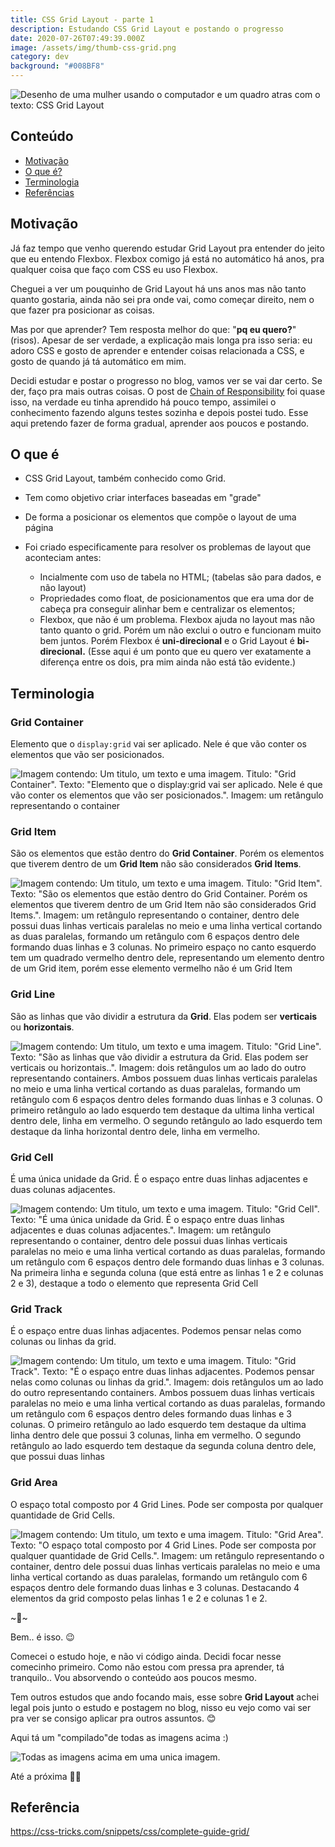 ```yaml
---
title: CSS Grid Layout - parte 1
description: Estudando CSS Grid Layout e postando o progresso
date: 2020-07-26T07:49:39.000Z
image: /assets/img/thumb-css-grid.png
category: dev
background: "#008BF8"
---
```

![Desenho de uma mulher usando o computador e um quadro atras com o texto: CSS Grid Layout](assets/img/thumb-css-grid.png "Desenho de uma mulher usando o computador e um quadro atras com o texto: CSS Grid Layout")

## Conteúdo

* [Motivação](#motivacao)
* [O que é?](#o-que-e)
* [Terminologia](#terminologia)
* [Referências](#referencias)

<h2 id="motivacao">Motivação</h2>

Já faz tempo que venho querendo estudar Grid Layout pra entender do jeito que eu entendo Flexbox. Flexbox comigo já está no automático há anos, pra qualquer coisa que faço com CSS eu uso Flexbox.

Cheguei a ver um pouquinho de Grid Layout há uns anos mas não tanto quanto gostaria, ainda não sei pra onde vai, como começar direito, nem o que fazer pra posicionar as coisas.

Mas por que aprender? Tem resposta melhor do que: "**pq eu quero?**" (risos). Apesar de ser verdade, a explicação mais longa pra isso seria: eu adoro CSS e gosto de aprender e entender coisas relacionada a CSS, e gosto de quando já tá automático em mim.

Decidi estudar e postar o progresso no blog, vamos ver se vai dar certo. Se der, faço pra mais outras coisas. O post de [Chain of Responsibility](https://blog.talitaoliveira.com.br/chain-of-responsibility-em-javascript-1/) foi quase isso, na verdade eu tinha aprendido há pouco tempo, assimilei o conhecimento fazendo alguns testes sozinha e depois postei tudo. Esse aqui pretendo fazer de forma gradual, aprender aos poucos e postando.

<h2 id="o-que-e">O que é</h2>

* CSS Grid Layout, também conhecido como Grid.
* Tem como objetivo criar interfaces baseadas em "grade"
* De forma a posicionar os elementos que compõe o layout de uma página
* Foi criado especificamente para resolver os problemas de layout que aconteciam antes:

  * Incialmente com uso de tabela no HTML; (tabelas são para dados, e não layout)
  * Propriedades como float, de posicionamentos que era uma dor de cabeça pra conseguir alinhar bem e centralizar os elementos;
  * Flexbox, que não é um problema. Flexbox ajuda no layout mas não tanto quanto o grid. Porém um não exclui o outro e funcionam muito bem juntos. Porém Flexbox é **uni-direcional** e o Grid Layout é **bi-direcional.** (Esse aqui é um ponto que eu quero ver exatamente a diferença entre os dois, pra mim ainda não está tão evidente.)

<h2 id="terminologia">Terminologia</h2>

### Grid Container

Elemento que o `display:grid` vai ser aplicado. Nele é que vão conter os elementos que vão ser posicionados.

![Imagem contendo: Um titulo, um texto e uma imagem. Titulo: "Grid Container". Texto: "Elemento que o display:grid vai ser aplicado. Nele é que vão conter os elementos que vão ser posicionados.". Imagem: um retângulo representando o container](assets/img/grid-layout-1.png "Imagem contendo: Um titulo, um texto e uma imagem. Titulo: \\\"Grid Container\\\". Texto: \\\"Elemento que o display:grid vai ser aplicado. Nele é que vão conter os elementos que vão ser posicionados.\\\". Imagem: um retângulo representando o container")

### Grid Item

São os elementos que estão dentro do **Grid Container**. Porém os elementos que tiverem dentro de um **Grid Item** não são considerados **Grid Items**.

![Imagem contendo: Um titulo, um texto e uma imagem. Titulo: "Grid Item". Texto: "São os elementos que estão dentro do Grid Container. Porém os elementos que tiverem dentro de um Grid Item não são considerados Grid Items.". Imagem: um retângulo representando o container, dentro dele possui duas linhas verticais paralelas no meio e uma linha vertical cortando as duas paralelas, formando um retângulo com 6 espaços dentro dele formando duas linhas e 3 colunas. No primeiro espaço no canto esquerdo tem um quadrado vermelho dentro dele, representando um elemento dentro de um Grid item, porém esse elemento vermelho não é um Grid Item](assets/img/grid-item-corrected.png "Imagem contendo: Um titulo, um texto e uma imagem. Titulo: \\\"Grid Item\\\". Texto: \\\"São os elementos que estão dentro do Grid Container. Porém os elementos que tiverem dentro de um Grid Item são são considerados Grid Items.\\\". Imagem: um retângulo representando o container, dentro dele possui duas linhas verticais paralelas no meio e uma linha vertical cortando as duas paralelas, formando um retângulo com 6 espaços dentro dele formando duas linhas e 3 colunas. No primeiro espaço no canto esquerdo tem um quadrado vermelho dentro dele, representando um elemento dentro de um Grid item, porém esse elemento vermelho não é um Grid Item")

### Grid Line

São as linhas que vão dividir a estrutura da **Grid**. Elas podem ser **verticais** ou **horizontais**.

![Imagem contendo: Um titulo, um texto e uma imagem. Titulo: "Grid Line". Texto: "São as linhas que vão dividir a estrutura da Grid. Elas podem ser verticais ou horizontais..". Imagem: dois retângulos um ao lado do outro representando containers. Ambos possuem duas linhas verticais paralelas no meio e uma linha vertical cortando as duas paralelas, formando um retângulo com 6 espaços dentro deles formando duas linhas e 3 colunas. O primeiro retângulo ao lado esquerdo tem destaque da ultima linha vertical dentro dele, linha em vermelho. O segundo retângulo ao lado esquerdo tem destaque da linha horizontal dentro dele, linha em vermelho.](assets/img/grid-layout-3.png "Imagem contendo: Um titulo, um texto e uma imagem. Titulo: \\\"Grid Line\\\". Texto: \\\"São as linhas que vão dividir a estrutura da Grid. Elas podem ser verticais ou horizontais..\\\". Imagem: dois retângulos um ao lado do outro representando containers. Ambos possuem duas linhas verticais paralelas no meio e uma linha vertical cortando as duas paralelas, formando um retângulo com 6 espaços dentro deles formando duas linhas e 3 colunas. O primeiro retângulo ao lado esquerdo tem destaque da ultima linha vertical dentro dele, linha em vermelho. O segundo retângulo ao lado esquerdo tem destaque da linha horizontal dentro dele, linha em vermelho.")

### Grid Cell

É uma única unidade da Grid. É o espaço entre duas linhas adjacentes e duas colunas adjacentes.

![Imagem contendo: Um titulo, um texto e uma imagem. Titulo: "Grid Cell". Texto: "É uma única unidade da Grid. É o espaço entre duas linhas adjacentes e duas colunas adjacentes.". Imagem: um retângulo representando o container, dentro dele possui duas linhas verticais paralelas no meio e uma linha vertical cortando as duas paralelas, formando um retângulo com 6 espaços dentro dele formando duas linhas e 3 colunas. Na primeira linha e segunda coluna (que está entre as linhas 1 e 2 e colunas 2 e 3),  destaque a todo o elemento que representa  Grid Cell](assets/img/grid-layout-4.png "Imagem contendo: Um titulo, um texto e uma imagem. Titulo: \\\"Grid Cell\\\". Texto: \\\"É uma única unidade da Grid. É o espaço entre duas linhas adjacentes e duas colunas adjacentes.\\\". Imagem: um retângulo representando o container, dentro dele possui duas linhas verticais paralelas no meio e uma linha vertical cortando as duas paralelas, formando um retângulo com 6 espaços dentro dele formando duas linhas e 3 colunas. Na primeira linha e segunda coluna (que está entre as linhas 1 e 2 e colunas 2 e 3),  destaque a todo o elemento que representa  Grid Cell")

### Grid Track

É o espaço entre duas linhas adjacentes. Podemos pensar nelas como colunas ou linhas da grid.

![Imagem contendo: Um titulo, um texto e uma imagem. Titulo: "Grid Track". Texto: "É o espaço entre duas linhas adjacentes. Podemos pensar nelas como colunas ou linhas da grid.". Imagem: dois retângulos um ao lado do outro representando containers. Ambos possuem duas linhas verticais paralelas no meio e uma linha vertical cortando as duas paralelas, formando um retângulo com 6 espaços dentro deles formando duas linhas e 3 colunas. O primeiro retângulo ao lado esquerdo tem destaque da ultima linha dentro dele que possui 3 colunas, linha em vermelho. O segundo retângulo ao lado esquerdo tem destaque da segunda coluna dentro dele, que possui duas linhas](assets/img/grid-layout-5.png "Imagem contendo: Um titulo, um texto e uma imagem. Titulo: \\\"Grid Track\\\". Texto: \\\"É o espaço entre duas linhas adjacentes. Podemos pensar nelas como colunas ou linhas da grid.\\\". Imagem: dois retângulos um ao lado do outro representando containers. Ambos possuem duas linhas verticais paralelas no meio e uma linha vertical cortando as duas paralelas, formando um retângulo com 6 espaços dentro deles formando duas linhas e 3 colunas. O primeiro retângulo ao lado esquerdo tem destaque da ultima linha dentro dele que possui 3 colunas, linha em vermelho. O segundo retângulo ao lado esquerdo tem destaque da segunda coluna dentro dele, que possui duas linhas")

### Grid Area

O espaço total composto por 4 Grid Lines. Pode ser composta por qualquer quantidade de Grid Cells.

![Imagem contendo: Um titulo, um texto e uma imagem. Titulo: "Grid Area". Texto: "O espaço total composto por 4 Grid Lines. Pode ser composta por qualquer quantidade de Grid Cells.". Imagem: um retângulo representando o container, dentro dele possui duas linhas verticais paralelas no meio e uma linha vertical cortando as duas paralelas, formando um retângulo com 6 espaços dentro dele formando duas linhas e 3 colunas. Destacando 4 elementos da grid composto pelas linhas 1 e 2 e colunas 1 e 2.](assets/img/grid-layout-6.png "Imagem contendo: Um titulo, um texto e uma imagem. Titulo: \\\"Grid Area\\\". Texto: \\\"O espaço total composto por 4 Grid Lines. Pode ser composta por qualquer quantidade de Grid Cells.\\\". Imagem: um retângulo representando o container, dentro dele possui duas linhas verticais paralelas no meio e uma linha vertical cortando as duas paralelas, formando um retângulo com 6 espaços dentro dele formando duas linhas e 3 colunas. Destacando 4 elementos da grid composto pelas linhas 1 e 2 e colunas 1 e 2.")

\~🌟\~

Bem.. é isso. 😉

Comecei o estudo hoje, e não vi código ainda. Decidi focar nesse comecinho primeiro. Como não estou com pressa pra aprender, tá tranquilo.. Vou absorvendo o conteúdo aos poucos mesmo.

Tem outros estudos que ando focando mais, esse sobre **Grid Layout** achei legal pois junto o estudo e postagem no blog, nisso eu vejo como vai ser pra ver se consigo aplicar pra outros assuntos. 😊

Aqui tá um "compilado"de todas as imagens acima :)

![Todas as imagens acima em uma unica imagem.](assets/img/grid-layout.png "Todas as imagens acima em uma unica imagem.")

Até a próxima 🤙🏽

<h2 id="referencia">Referência</h2>

[](https://css-tricks.com/snippets/css/complete-guide-grid/)<https://css-tricks.com/snippets/css/complete-guide-grid/>